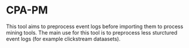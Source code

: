 # CPA-PM
This tool aims to preprocess event logs before importing them to process mining tools.
The main use for this tool is to preprocess less sturctured event logs (for example clickstream dataasets).
